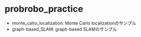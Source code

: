 # probrobo_practice

* monte_calro_localization: Monte Carlo localizationのサンプル
* graph-based_SLAM: graph-based SLAMのサンプル
